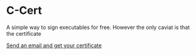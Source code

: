 # C-Cert

A simple way to sign executables for free. However the only caviat is that the certificate


[Send an email and get your certificate](mailto:offical.jkinc@gmail.com?subject=CCert%20Certificate%20request%20%3A%20%3CAUTHOR%3E%20-%20%3CPROGRAM%20NAME%3E&body=write%20about%20your%20program%20and%20what%20it%20does.%20Also%20attach%20your%20compiled%20program%20for%20testing%20and%20verification.%20Please%20make%20sure%20that%20your%20description%20is%20a%20detailed%20as%20possible%20to%20increase%20the%20chances%20verification%20succeds.%0A%0APlease%20note%20JKinc%20will%20not%20steal%20any%20programs.%0A%0ABy%20sending%20this%20email%20you%20have%20read%20through%20and%20understood%20the%20information%20stated%20here%20%3A%20https%3A%2F%2Fgithub.com%2FJKincorperated%2FCCert%2Fblob%2Fmain%2FREADME.md "Send an email and get your certificate")
